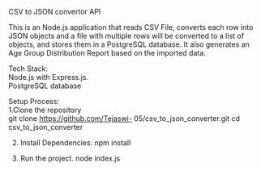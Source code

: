CSV to JSON convertor API

This is an Node.js application that reads CSV File, converts each row into JSON objects and a file with multiple rows will be converted to a list of objects, and stores them in a PostgreSQL database.
It also generates an Age Group Distribution Report based on the imported data.



Tech Stack:                                
Node.js with Express.js.            
PostgreSQL database


Setup Process:          
1.Clone the repository               
  git clone https://github.com/Tejaswi-      05/csv_to_json_converter.git
  cd csv_to_json_converter

2. Install Dependencies:
   npm install

3. Run the project.
   node index.js
